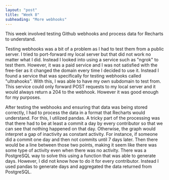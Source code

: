 ```yaml
---
layout: "post"
title: "Week 8"
subheading: "More webhooks"
---
```


This week involved testing Github webhooks and process data for Recharts to understand.

Testing webhooks was a bit of a problem as I had to test them from a public server. I tried to port-forward my local server but that did not work no matter what I did. Instead I looked into using a service such as "ngrok" to test them. However, it was a paid service and I was not satisfied with the free-tier as it changed the domain every time I decided to use it. Instead I found a service that was specifically for testing webhooks called "ultrahooks". With this, I was able to have my own subdomain to test from. This service could only forward POST requests to my local server and it would always return a 204 to the webhook. However it was good enough for my purposes.

After testing the webhooks and ensuring that data was being stored correctly, I had to process the data in a format that Recharts would understand. For this, I utilized pandas. A tricky part of the processing was that there had to be at least a commit a day by every contributor so that we can see that nothing happened on that day. Otherwise, the graph would interpret a gap of inactivity as constant activity. For instance, if someone did a commit one day and then not commits until 7 days later. Then there would be a line between those two points, making it seem like there was some type of activity even when there was no activity. There was a PostgreSQL way to solve this using a function that was able to generate days. However, I did not know how to do it for every contributor. Instead I used pandas to generate days and aggregated the data returned from PostgreSQL.
